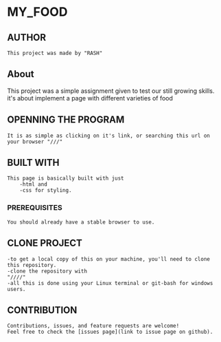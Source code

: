 # MY_FOOD

## AUTHOR
    This project was made by "RASH"

## About
   This project was a simple assignment given to test our still growing skills. it's about implement a page with different varieties of food

## OPENNING THE PROGRAM
    It is as simple as clicking on it's link, or searching this url on your browser "///"

## BUILT WITH
    This page is basically built with just 
        -html and 
        -css for styling.

### PREREQUISITES
    You should already have a stable browser to use.

## CLONE PROJECT
    -to get a local copy of this on your machine, you'll need to clone this repository.
    -clone the repository with
    "////"
    -all this is done using your Linux terminal or git-bash for windows users.

## CONTRIBUTION
    Contributions, issues, and feature requests are welcome!
    Feel free to check the [issues page](link to issue page on github).